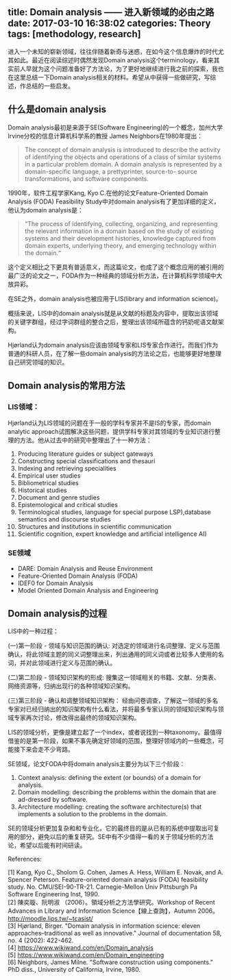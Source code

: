 title: Domain analysis —— 进入新领域的必由之路
date: 2017-03-10 16:38:02
categories: Theory
tags: [methodology, research]
---

进入一个未知的崭新领域，往往伴随着新奇与迷惑，在如今这个信息爆炸的时代尤其如此。最近在阅读综述时偶然发现Domain analysis这个terminology，看来其实前人早就为这个问题准备好了方法论，为了更好地继续进行我之前的探索，我也在这里总结一下Domain analysis相关的材料。希望从中获得一些做研究，写综述，作总结的一些启发。

<!--more-->

## 什么是domain analysis
Domain analysis最初是来源于SE(Software Engineering)的一个概念，加州大学Irvine分校的信息计算机科学系的教授 James Neighbors在1980年提出：

> The concept of domain analysis is introduced to describe the activity of identifying the objects and operations of a class of similar systems in a particular problem domain. A domain analysis is represented by a domain-specific language, a prettyprinter, source-to- source transformations, and software components.  

1990年，软件工程学家Kang, Kyo C.在他的论文Feature-Oriented Domain Analysis (FODA) Feasibility Study中对domain analysis有了更加详细的定义，他认为domain analysis是：

> “The process of identifying, collecting, organizing, and representing the relevant information in a domain based on the study of existing systems and their development histories, knowledge captured from domain experts, underlying theory, and emerging technology within the domain.“  

这个定义相比之下更具有普适意义，而这篇论文，也成了这个概念应用的被引用的最广泛的论文之一，FODA作为一种经典的领域分析方法，在计算机科学领域中大放异彩。

在SE之外，domain analysis也被应用于LIS(library and information science)。

概括来说，LIS中的domain analysis就是从文献的标题及内容中，提取出该领域的关键字群组，经过字词群组的整合之后，整理出该领域所蕴含的钙奶呢语文献架构。

Hjørland认为domain analysis应该由领域专家和LIS专家合作进行。而我们作为普通的科研人员，在了解一些domain analysis的方法论之后，也能够更好地整理自己研究领域的知识。

## Domain analysis的常用方法

### LIS领域：

Hjørland认为LIS领域的问题在于一般的学科专家并不是IS的专家，而domain analytic approach试图解决这些问题，提供学科专家对其领域的专业知识进行整理的方法。他从过去中的研究中整理出了十一种方法：

1. Producing literature guides or subject gateways
2. Constructing special classifications and thesauri
3. Indexing and retrieving specialities
4. Empirical user studies
5. Bibliometrical studies
6. Historical studies
7. Document and genre studies
8. Epistemological and critical studies
9. Terminological studies, language for special purpose  LSP),database semantics and discourse studies
10. Structures and institutions in scientific communication
11. Scientific cognition, expert knowledge and artificial intelligence  AI)

### SE领域

* DARE: Domain Analysis and Reuse Environment
* Feature-Oriented Domain Analysis (FODA)
* IDEF0 for Domain Analysis
* Model Oriented Domain Analysis and Engineering

## Domain analysis的过程

LIS中的一种过程：

(一)第一阶段 - 领域与知识范围的确认: 对选定的领域进行名词整理、定义与范围确认，将此领域主题的同义词整理出来，列出通用的同义词或者比较多人使用的名词，并对此领域进行定义与范围的确认。

(二)第二阶段 - 领域知识架构的形成:搜集这一领域相关的书籍、文献、分类表、网络资源等，归纳出现行的各种领域知识架构。
(三)第三阶段 - 确认和调整领域知识架构：
经由问卷调查，了解这一领域的多名专家对已经归纳出的知识架构有什么看法，并将最多专家认同的领域知识架构与领域专家再次讨论，修改得出最终的领域知识架构。
LIS的领域分析，更像是建立起了一个index，或者说找到一种taxonomy。最值得借鉴的是第一阶段，如果不事先确定好领域的范围，整理好领域内的一些概念，可能接下来会走不少弯路。

SE领域，论文FODA中将domain analysis主要分为以下三个阶段：

1. Context analysis: defining the extent (or bounds) of a domain for analysis.2. Domain modelling: describing the problems within the domain that are ad-dressed by software.
3. Architecture modelling: creating the software architecture(s) that implements a solution to the problems in the domain.

SE的领域分析更加复杂和和专业化，它的最终目的是从已有的系统中提取出可复用的部分，避免以后的重复研究。SE中有不少值得一看的关于领域分析的方法论，希望以后能有时间研读。


References:

[1] Kang, Kyo C., Sholom G. Cohen, James A. Hess, William E. Novak, and A. Spencer Peterson. Feature-oriented domain analysis (FODA) feasibility study. No. CMU/SEI-90-TR-21. Carnegie-Mellon Univ Pittsburgh Pa Software Engineering Inst, 1990.  
[2] 陳奕璇、阮明淑 （2006）。領域分析之方法學研究。Workshop of Recent Advances in Library and Information Science【線上查詢】，Autumn 2006。http://moodle.lips.tw/~tcasist/  
[3] Hjørland, Birger. "Domain analysis in information science: eleven approaches–traditional as well as innovative." Journal of documentation 58, no. 4 (2002): 422-462.  
[4]  https://www.wikiwand.com/en/Domain_analysis  
[5] https://www.wikiwand.com/en/Domain_engineering	  
[6] Neighbors, James Milne. "Software construction using components." PhD diss., University of California, Irvine, 1980.  
